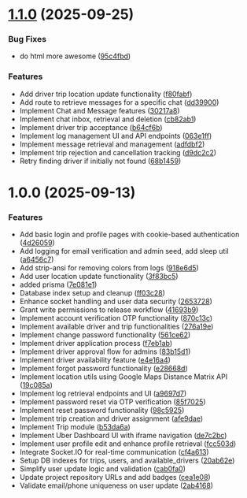 # [1.1.0](https://github.com/Alpha-Bytes-Department/uber-server/compare/v1.0.0...v1.1.0) (2025-09-25)


### Bug Fixes

* do html more awesome ([95c4fbd](https://github.com/Alpha-Bytes-Department/uber-server/commit/95c4fbd982362e23dff6a76b1d9086e3874de544))


### Features

* Add driver trip location update functionality ([f80fabf](https://github.com/Alpha-Bytes-Department/uber-server/commit/f80fabf44af36518ed2cbd204c377b7661cc6976))
* Add route to retrieve messages for a specific chat ([dd39900](https://github.com/Alpha-Bytes-Department/uber-server/commit/dd399005cee115a74441727aacb597f36efed621))
* Implement Chat and Message features ([30217a8](https://github.com/Alpha-Bytes-Department/uber-server/commit/30217a81d2196406de22ece63cc4a2112b9c29cb))
* Implement chat inbox, retrieval and deletion ([cb82ab1](https://github.com/Alpha-Bytes-Department/uber-server/commit/cb82ab176ced48c8d009152b8f48e0734d1a091b))
* Implement driver trip acceptance ([b64cf6b](https://github.com/Alpha-Bytes-Department/uber-server/commit/b64cf6b43444bcccf528ddf1bf8199099198507b))
* Implement log management UI and API endpoints ([063e1ff](https://github.com/Alpha-Bytes-Department/uber-server/commit/063e1ff524d2112f14f7b1524f2d2da9cdc9fa36))
* Implement message retrieval and management ([adfdbf2](https://github.com/Alpha-Bytes-Department/uber-server/commit/adfdbf2c8cdf45aa78b0fd468778197b04b2e343))
* Implement trip rejection and cancellation tracking ([d9dc2c2](https://github.com/Alpha-Bytes-Department/uber-server/commit/d9dc2c2718db5f654ce94a767d7a6abbd6791d4d))
* Retry finding driver if initially not found ([68b1459](https://github.com/Alpha-Bytes-Department/uber-server/commit/68b1459bfe1bfde0474d247c97b95efc9f7e5646))

# 1.0.0 (2025-09-13)


### Features

* Add basic login and profile pages with cookie-based authentication ([4d26059](https://github.com/Alpha-Bytes-Department/uber-server/commit/4d260594914f57cb0391b63215f0d52447591924))
* Add logging for email verification and admin seed, add sleep util ([a6456c7](https://github.com/Alpha-Bytes-Department/uber-server/commit/a6456c78d6d3e38127f20345be4b354d14481b0d))
* Add strip-ansi for removing colors from logs ([918e6d5](https://github.com/Alpha-Bytes-Department/uber-server/commit/918e6d5847f37d4535dee3898258542656d55724))
* Add user location update functionality ([3f83bc5](https://github.com/Alpha-Bytes-Department/uber-server/commit/3f83bc5a4125961a65934297d50a16ae706151ee))
* added prisma ([7e081e1](https://github.com/Alpha-Bytes-Department/uber-server/commit/7e081e17930319d41382091d845ad34f4c9b155c))
* Database index setup and cleanup ([ff03c28](https://github.com/Alpha-Bytes-Department/uber-server/commit/ff03c28254ab61cff8ca7cd2805d7fb913db2f6c))
* Enhance socket handling and user data security ([2653728](https://github.com/Alpha-Bytes-Department/uber-server/commit/2653728688e0c673dc9d9e80fc5f29e8b5bc1e75))
* Grant write permissions to release workflow ([41693b9](https://github.com/Alpha-Bytes-Department/uber-server/commit/41693b9bc1f5c86862045c53f50b183f70a892f2))
* Implement account verification OTP functionality ([870c13c](https://github.com/Alpha-Bytes-Department/uber-server/commit/870c13ca23f849e48e7e4adeca8724d4e72a3a8d))
* Implement available driver and trip functionalities ([276a19e](https://github.com/Alpha-Bytes-Department/uber-server/commit/276a19ed7b8d4327c026d3ed1df0a260470e917a))
* Implement change password functionality ([561ce62](https://github.com/Alpha-Bytes-Department/uber-server/commit/561ce6299a321686d409a810395175e381ae355c))
* Implement driver application process ([f7eb1ab](https://github.com/Alpha-Bytes-Department/uber-server/commit/f7eb1ab8051c6976eea7de47b5bfdd5763aa174a))
* Implement driver approval flow for admins ([83b15d1](https://github.com/Alpha-Bytes-Department/uber-server/commit/83b15d10982ea6894f11ec804779c214f02662be))
* Implement driver availability feature ([e4e16a4](https://github.com/Alpha-Bytes-Department/uber-server/commit/e4e16a45ff376761f312553a7369bec524153470))
* Implement forgot password functionality ([e28668d](https://github.com/Alpha-Bytes-Department/uber-server/commit/e28668d11e911153e4e6feaf17091e5dbaeda988))
* Implement location utils using Google Maps Distance Matrix API ([19c085a](https://github.com/Alpha-Bytes-Department/uber-server/commit/19c085a295428a5208f6e1d90a56ba1a06c1b046))
* Implement log retrieval endpoints and UI ([a9697d7](https://github.com/Alpha-Bytes-Department/uber-server/commit/a9697d7d9361a9fb79cd37247da57ecdb5b212fa))
* Implement password reset via OTP verification ([85f7025](https://github.com/Alpha-Bytes-Department/uber-server/commit/85f7025b606c8cd27c7f986fc9afeae3a7fe4c0b))
* Implement reset password functionality ([98c5925](https://github.com/Alpha-Bytes-Department/uber-server/commit/98c5925816c2f96077bee09e848ff9661b4dca46))
* Implement trip creation and driver assignment ([afe9dae](https://github.com/Alpha-Bytes-Department/uber-server/commit/afe9dae25a7baa4f8b7993db4bb495cf1f5d9ef5))
* Implement Trip module ([b53da6a](https://github.com/Alpha-Bytes-Department/uber-server/commit/b53da6a45cf14317f136d5cb55c6e07ca9ab3a87))
* Implement Uber Dashboard UI with iframe navigation ([de7c2bc](https://github.com/Alpha-Bytes-Department/uber-server/commit/de7c2bc77ff7638b13ee04f0a6f75f2f1fb198b3))
* Implement user profile edit and enhance profile retrieval ([fcc503d](https://github.com/Alpha-Bytes-Department/uber-server/commit/fcc503d181b9f84fcb13178b9e656f5d971595c8))
* Integrate Socket.IO for real-time communication ([cf4a613](https://github.com/Alpha-Bytes-Department/uber-server/commit/cf4a61329e78e9d504eed155686fac4eacb3fc6a))
* Setup DB indexes for trips, users, and available_drivers ([20ab62e](https://github.com/Alpha-Bytes-Department/uber-server/commit/20ab62e5ae1d21b64bca3cc2996a4051fe8061c0))
* Simplify user update logic and validation ([cab0fa0](https://github.com/Alpha-Bytes-Department/uber-server/commit/cab0fa0728fee90bda867c598f6a9563414ae4c0))
* Update project repository URLs and add badges ([cea1e08](https://github.com/Alpha-Bytes-Department/uber-server/commit/cea1e08f9b7174479184c8516da86caf53c85366))
* Validate email/phone uniqueness on user update ([2ab4168](https://github.com/Alpha-Bytes-Department/uber-server/commit/2ab41681c4cc7a9b2ebbbc9896f4b78427476a16))
